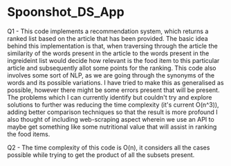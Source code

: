 # Spoonshot_DS_App

Q1 - This code implements a recommendation system, which returns a ranked list based on the article that has been provided. The basic idea behind this implementation is that, when traversing through the article the similarity of the words present in the article to the words present in the ingreideint list would decide how relevant is the food item to this particular article and subsequently allot some points for the ranking. 
This code also involves some sort of NLP, as we are going through the synonyms of the words and its possible variations. I have tried to make this as generalised as possible, however there might be some errors present that will be present. The problems which I can currently identify but couldn't try and explore solutions to further was reducing the time complexity (it's current O(n^3)), adding better comparison techniques so that the result is more profound
I also thought of including web-scraping aspect wherein we use an API to maybe get something like some nutritional value that will assist in ranking the food items.

Q2 - The time complexity of this code is O(n), it considers all the cases possible while trying to get the product of all the subsets present.
